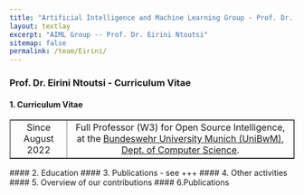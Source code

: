```yaml
---
title: "Artificial Intelligence and Machine Learning Group - Prof. Dr. Eirini Ntoutsi"
layout: textlay
excerpt: "AIML Group -- Prof. Dr. Eirini Ntoutsi"
sitemap: false
permalink: /team/Eirini/
---
```


### Prof. Dr. Eirini Ntoutsi - Curriculum Vitae
#### 1. Curriculum Vitae
<table style="border-collapse: collapse; width: 100%;" border="1">
<tbody>
<tr>
<td style="width: 20%; text-align: center;">Since August 2022</td>
<td style="width: 80%; text-align: center;">Full Professor (W3) for Open Source Intelligence, at the <a href="https://www.unibw.de/home-en/" target="_new">Bundeswehr University Munich (UniBwM)</a>, <a href="https://www.unibw.de/home-en/departments/department-of-computer-science" target="_new">Dept. of Computer Science</a>.</td>
</tr>
</tbody>
</table>
#### 2. Education
#### 3. Publications
- see +++
#### 4. Other activities
#### 5. Overview of our contributions
#### 6.Publications
